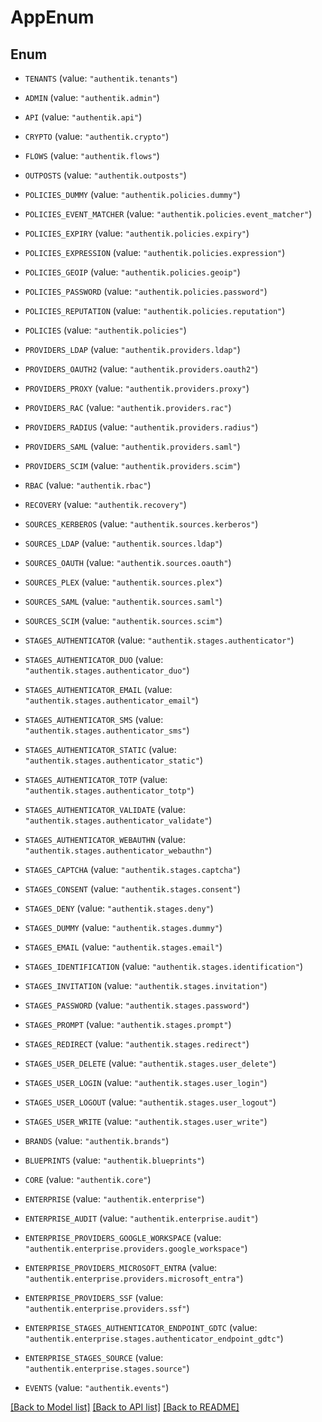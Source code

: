 # AppEnum

## Enum


* `TENANTS` (value: `"authentik.tenants"`)

* `ADMIN` (value: `"authentik.admin"`)

* `API` (value: `"authentik.api"`)

* `CRYPTO` (value: `"authentik.crypto"`)

* `FLOWS` (value: `"authentik.flows"`)

* `OUTPOSTS` (value: `"authentik.outposts"`)

* `POLICIES_DUMMY` (value: `"authentik.policies.dummy"`)

* `POLICIES_EVENT_MATCHER` (value: `"authentik.policies.event_matcher"`)

* `POLICIES_EXPIRY` (value: `"authentik.policies.expiry"`)

* `POLICIES_EXPRESSION` (value: `"authentik.policies.expression"`)

* `POLICIES_GEOIP` (value: `"authentik.policies.geoip"`)

* `POLICIES_PASSWORD` (value: `"authentik.policies.password"`)

* `POLICIES_REPUTATION` (value: `"authentik.policies.reputation"`)

* `POLICIES` (value: `"authentik.policies"`)

* `PROVIDERS_LDAP` (value: `"authentik.providers.ldap"`)

* `PROVIDERS_OAUTH2` (value: `"authentik.providers.oauth2"`)

* `PROVIDERS_PROXY` (value: `"authentik.providers.proxy"`)

* `PROVIDERS_RAC` (value: `"authentik.providers.rac"`)

* `PROVIDERS_RADIUS` (value: `"authentik.providers.radius"`)

* `PROVIDERS_SAML` (value: `"authentik.providers.saml"`)

* `PROVIDERS_SCIM` (value: `"authentik.providers.scim"`)

* `RBAC` (value: `"authentik.rbac"`)

* `RECOVERY` (value: `"authentik.recovery"`)

* `SOURCES_KERBEROS` (value: `"authentik.sources.kerberos"`)

* `SOURCES_LDAP` (value: `"authentik.sources.ldap"`)

* `SOURCES_OAUTH` (value: `"authentik.sources.oauth"`)

* `SOURCES_PLEX` (value: `"authentik.sources.plex"`)

* `SOURCES_SAML` (value: `"authentik.sources.saml"`)

* `SOURCES_SCIM` (value: `"authentik.sources.scim"`)

* `STAGES_AUTHENTICATOR` (value: `"authentik.stages.authenticator"`)

* `STAGES_AUTHENTICATOR_DUO` (value: `"authentik.stages.authenticator_duo"`)

* `STAGES_AUTHENTICATOR_EMAIL` (value: `"authentik.stages.authenticator_email"`)

* `STAGES_AUTHENTICATOR_SMS` (value: `"authentik.stages.authenticator_sms"`)

* `STAGES_AUTHENTICATOR_STATIC` (value: `"authentik.stages.authenticator_static"`)

* `STAGES_AUTHENTICATOR_TOTP` (value: `"authentik.stages.authenticator_totp"`)

* `STAGES_AUTHENTICATOR_VALIDATE` (value: `"authentik.stages.authenticator_validate"`)

* `STAGES_AUTHENTICATOR_WEBAUTHN` (value: `"authentik.stages.authenticator_webauthn"`)

* `STAGES_CAPTCHA` (value: `"authentik.stages.captcha"`)

* `STAGES_CONSENT` (value: `"authentik.stages.consent"`)

* `STAGES_DENY` (value: `"authentik.stages.deny"`)

* `STAGES_DUMMY` (value: `"authentik.stages.dummy"`)

* `STAGES_EMAIL` (value: `"authentik.stages.email"`)

* `STAGES_IDENTIFICATION` (value: `"authentik.stages.identification"`)

* `STAGES_INVITATION` (value: `"authentik.stages.invitation"`)

* `STAGES_PASSWORD` (value: `"authentik.stages.password"`)

* `STAGES_PROMPT` (value: `"authentik.stages.prompt"`)

* `STAGES_REDIRECT` (value: `"authentik.stages.redirect"`)

* `STAGES_USER_DELETE` (value: `"authentik.stages.user_delete"`)

* `STAGES_USER_LOGIN` (value: `"authentik.stages.user_login"`)

* `STAGES_USER_LOGOUT` (value: `"authentik.stages.user_logout"`)

* `STAGES_USER_WRITE` (value: `"authentik.stages.user_write"`)

* `BRANDS` (value: `"authentik.brands"`)

* `BLUEPRINTS` (value: `"authentik.blueprints"`)

* `CORE` (value: `"authentik.core"`)

* `ENTERPRISE` (value: `"authentik.enterprise"`)

* `ENTERPRISE_AUDIT` (value: `"authentik.enterprise.audit"`)

* `ENTERPRISE_PROVIDERS_GOOGLE_WORKSPACE` (value: `"authentik.enterprise.providers.google_workspace"`)

* `ENTERPRISE_PROVIDERS_MICROSOFT_ENTRA` (value: `"authentik.enterprise.providers.microsoft_entra"`)

* `ENTERPRISE_PROVIDERS_SSF` (value: `"authentik.enterprise.providers.ssf"`)

* `ENTERPRISE_STAGES_AUTHENTICATOR_ENDPOINT_GDTC` (value: `"authentik.enterprise.stages.authenticator_endpoint_gdtc"`)

* `ENTERPRISE_STAGES_SOURCE` (value: `"authentik.enterprise.stages.source"`)

* `EVENTS` (value: `"authentik.events"`)


[[Back to Model list]](../README.md#documentation-for-models) [[Back to API list]](../README.md#documentation-for-api-endpoints) [[Back to README]](../README.md)


